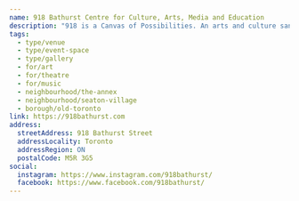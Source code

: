 ```yaml
---
name: 918 Bathurst Centre for Culture, Arts, Media and Education
description: "918 is a Canvas of Possibilities. An arts and culture sanctuary in Toronto's Annex Neighbourhood. A not-for-profit centre that supports new and experimental arts by providing space to individuals and organizations that otherwise could not incubate, rehearse and present their work in the heart of downtown Toronto. The former Buddhist temple features 8,000 square feet of multi-purpose event space."
tags:
  - type/venue
  - type/event-space
  - type/gallery
  - for/art
  - for/theatre
  - for/music
  - neighbourhood/the-annex
  - neighbourhood/seaton-village
  - borough/old-toronto
link: https://918bathurst.com
address:
  streetAddress: 918 Bathurst Street
  addressLocality: Toronto
  addressRegion: ON
  postalCode: M5R 3G5
social:
  instagram: https://www.instagram.com/918bathurst/
  facebook: https://www.facebook.com/918bathurst/
---
```

